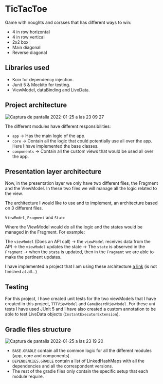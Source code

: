 # TicTacToe

Game with noughts and corsses that has different ways to win:

* 4 in row horizontal
* 4 in row vertical
* 2x2 box
* Main diagonal
* Reverse diagonal

## Libraries used

- Koin for dependency injection.
- Junit 5 & Mockito for testing.
- ViewModel, dataBinding and LiveData.

## Project architecture

![Captura de pantalla 2022-01-25 a las 23 09 27](https://user-images.githubusercontent.com/21090916/151068094-4d51e33e-8cd8-49f0-88b1-20222b0b3c7b.png)

The different modules have different responsibilities:

* `app`         -> Has the main logic of the app.
* `core`        -> Contain all the logic that could potentially use all over the app. Here I have implemented the base classes.
* `components`  -> Contain all the custom views that would be used all over the app.

## Presentation layer architecture

Now, in the presentation layer we only have two different files, the Fragment and the ViewModel. In these two files we will manage all the logic
related to the view.

The architecture I would like to use and to implement, an architecture based on 3 different files. 

`ViewModel`, `Fragment` and `State`

Where the ViewModel would do all the logic and the states would be managed in the Fragment. For example:

The `viewModel` (Does an API call) -> the `viewModel` receives data from the API -> the `viewModel` updates the state -> The `state` is observed in the `Fragment` ->
when the `state` is updated, then in the `Fragment` we are able to make the pertinent updates.

I have implemented a project that I am using these architecture [a link](https://github.com/smoralb/BaseApplication) (is not finished at all...)

## Testing

For this project, I have created unit tests for the two viewModels that I have created in this project, `TTTViewModel` and `GameBoardViewModel`. For these uni tests I have used
JUnit 5 and I have also created a custom annotation to be able to test LiveData objects (`InstantExecutorExtension`).

## Gradle files structure

![Captura de pantalla 2022-01-25 a las 23 19 20](https://user-images.githubusercontent.com/21090916/151069275-3c8cf533-950a-40d9-b92d-7188f5c424e0.png)

* `BASE.GRADLE` contain all the common logic for all the different modules (app, core and components).
* `DEPENDENCIES.GRADLE` contain a list of LinkedHashMaps with all the dependencies and all the correspondent versions.
* The rest of the gradle files only contain the specific setup that each module require.

